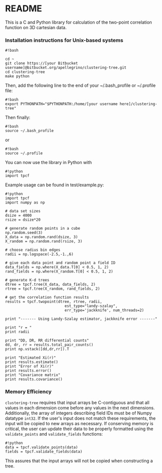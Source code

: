 # README #

This is a C and Python library for calculation of the two-point correlation function on 3D cartesian data.

### Installation instructions for Unix-based systems ###

```
#!bash

cd ~
git clone https://[your Bitbucket username]@bitbucket.org/apellegrino/clustering-tree.git
cd clustering-tree
make python
```
Then, add the following line to the end of your ~/.bash_profile or ~/.profile file:
```
#!bash
export PYTHONPATH="$PYTHONPATH:/home/[your username here]/clustering-tree"
```
Then finally:
```
#!bash
source ~/.bash_profile
```
or
```
#!bash
source ~/.profile
```
You can now use the library in Python with
```
#!python
import tpcf
```

Example usage can be found in test/example.py:

```
#!python
import tpcf
import numpy as np

# data set sizes
dsize = 4000
rsize = dsize*20

# generate random points in a cube
np.random.seed(3)
X_data = np.random.rand(dsize, 3)
X_random = np.random.rand(rsize, 3)

# choose radius bin edges
radii = np.logspace(-2.5,-1.,6)

# give each data point and random point a field ID
data_fields = np.where(X_data.T[0] < 0.5, 1, 2)
rand_fields = np.where(X_random.T[0] < 0.5, 1, 2)

# generate K-d trees
dtree = tpcf.tree(X_data, data_fields, 2)
rtree = tpcf.tree(X_random, rand_fields, 2)

# get the correlation function results
results = tpcf.twopoint(dtree, rtree, radii,
                           est_type="landy-szalay",
                           err_type='jackknife', num_threads=2)

print "------- Using Landy-Szalay estimator, jackknife error -------"

print "r = "
print radii

print "DD, DR, RR differential counts"
dd, dr, rr = results.total_pair_counts()
print np.vstack([dd,dr,rr]).T

print "Estimated Xi(r)"
print results.estimate()
print "Error of Xi(r)"
print results.error()
print "Covariance matrix"
print results.covariance()
```

### Memory Efficiency ###
`clustering-tree` requires that input arrays be C-contiguous and that all values in each dimension come before any values in the next dimensions. Additionally, the array of integers describing field IDs must be of Numpy datatype `int32`. If the user's input does not match these requirements, the input will be copied to new arrays as necessary. If conserving memory is critical, the user can update their data to be properly formatted using the `validate_points` and `validate_fields` functions:

```
#!python
data = tpcf.validate_points(data)
fields = tpcf.validate_fields(data)
```

This assures that the input arrays will not be copied when constructing a tree.